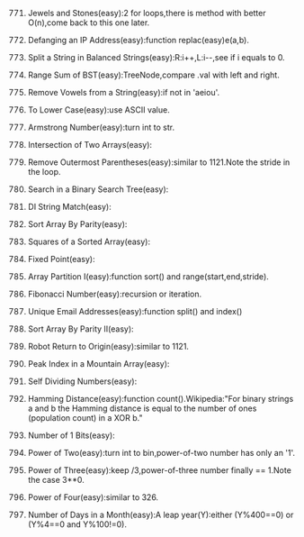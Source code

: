 771. Jewels and Stones(easy):2 for loops,there is method with better O(n),come back to this one later.     
    
1108. Defanging an IP Address(easy):function replac(easy)e(a,b).   
    
1221. Split a String in Balanced Strings(easy):R:i++,L:i--,see if i equals to 0.
    
938. Range Sum of BST(easy):TreeNode,compare .val with left and right.
    
1119. Remove Vowels from a String(easy):if not in 'aeiou'.
    
709. To Lower Case(easy):use ASCII value.
    
1134. Armstrong Number(easy):turn int to str.
    
349. Intersection of Two Arrays(easy):
    
1021. Remove Outermost Parentheses(easy):similar to 1121.Note the stride in the loop.
    
700. Search in a Binary Search Tree(easy):
    
942. DI String Match(easy):
    
905. Sort Array By Parity(easy):
    
977. Squares of a Sorted Array(easy):
    
1064. Fixed Point(easy):
    
561. Array Partition I(easy):function sort() and range(start,end,stride).
    
509. Fibonacci Number(easy):recursion or iteration.
    
929. Unique Email Addresses(easy):function split() and index()
    
922. Sort Array By Parity II(easy):
    
657. Robot Return to Origin(easy):similar to 1121.
    
852. Peak Index in a Mountain Array(easy):
    
728. Self Dividing Numbers(easy):
    
461. Hamming Distance(easy):function count().Wikipedia:"For binary strings a and b the Hamming distance is equal to the number of ones (population count) in a XOR b."
    
191. Number of 1 Bits(easy):
    
231. Power of Two(easy):turn int to bin,power-of-two number has only an '1'.
    
326. Power of Three(easy):keep /3,power-of-three number finally == 1.Note the case 3**0.
    
342. Power of Four(easy):similar to 326.
    
1118. Number of Days in a Month(easy):A leap year(Y):either (Y%400==0) or (Y%4==0 and Y%100!=0). 
